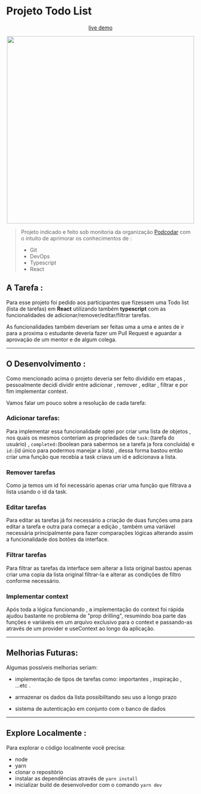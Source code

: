 # Projeto Todo List

<p align="center">
<a href='https://vzsoares.github.io/todo-list/' target="_blank">
live demo
</a>
</p>

<p align="center">
<img src="https://user-images.githubusercontent.com/86134825/164337008-825d69cb-6390-4b68-92fd-5294d3457f3d.png" width="500px">
</p>

> Projeto indicado e feito sob monitoria da organização [Podcodar](https://github.com/podcodar) com o intuito de aprimorar os conhecimentos de :
>
> - Git
> - DevOps
> - Typescript
> - React

## A Tarefa :

Para esse projeto foi pedido aos participantes que fizessem uma Todo list (lista de tarefas) em **React** utilizando também **typescript** com as funcionalidades de adicionar/remover/editar/filtrar tarefas.

As funcionalidades também deveriam ser feitas uma a uma e antes de ir para a proxima o estudante deveria fazer um Pull Request e aguardar a aprovação de um mentor e de algum colega.

---

## O Desenvolvimento :

Como mencionado acima o projeto deveria ser feito dividido em etapas , pessoalmente decidi dividir entre adicionar , remover , editar , filtrar e por fim implementar context.

Vamos falar um pouco sobre a resolução de cada tarefa:

### Adicionar tarefas:

Para implementar essa funcionalidade optei por criar uma lista de objetos , nos quais os mesmos conteriam as propriedades de `task:`(tarefa do usuário) , `completed:`(boolean para sabermos se a tarefa ja fora concluída) e `id:`(id único para podermos manejar a lista) , dessa forma bastou então criar uma função que recebia a task criava um id e adicionava a lista.

### Remover tarefas

Como ja temos um id foi necessário apenas criar uma função que filtrava a lista usando o id da task.

### Editar tarefas

Para editar as tarefas já foi necessário a criação de duas funções uma para editar a tarefa e outra para começar a edição , também uma variável necessária principalmente para fazer comparações lógicas alterando assim a funcionalidade dos botões da interface.

### Filtrar tarefas

Para filtrar as tarefas da interface sem alterar a lista original bastou apenas criar uma copia da lista original filtrar-la e alterar as condições de filtro conforme necessário.

### Implementar context

Após toda a lógica funcionando , a implementação do context foi rápida ajudou bastante no problema de "prop drilling", resumindo boa parte das funções e variáveis em um arquivo exclusivo para o context e passando-as através de um provider e useContext ao longo da aplicação.

---

## Melhorias Futuras:

Algumas possíveis melhorias seriam:

- implementação de tipos de tarefas como: importantes , inspiração , ...etc .

- armazenar os dados da lista possibilitando seu uso a longo prazo

- sistema de autenticação em conjunto com o banco de dados

---

## Explore Localmente :

Para explorar o código localmente você precisa:

- node
- yarn
- clonar o repositório
- instalar as dependências através de `yarn install`
- inicializar build de desenvolvedor com o comando `yarn dev`
